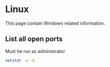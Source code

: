 # Linux
This page contain Windows related information.

## List all open ports
Must be run as administrator
```bash
netstat -a -b
```
